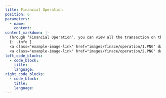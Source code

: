 ```yaml
---
title: Financial Operation
position: 6
parameters:
  - name:
    content:
content_markdown: |-
  Through ‘Financial Operation’, you can view all the transaction on the relevant date that happen in the company. (Figure 10.6.0) By clicking ‘New Transaction’ you can add new transaction details. (Figure 10.6.1) By using ‘Operation’ field, you can select transaction type, whether it is cash received, mobile received, etc. After clicking ‘Add’ button, you can add the data to the smart table. If you want to change transaction details before you save, you have to use ‘Edit’ and ‘Delete’ functions. 
  {: .info }
  <a class="example-image-link" href="images/finace/operation/1.PNG" data-lightbox="example-1"><img class="example-image" src="images/finace/operation/1.PNG" data-lightbox="example-1" alt=""></a> 
  <a class="example-image-link" href="images/finace/operation/2.PNG" data-lightbox="example-1"><img class="example-image" src="images/finace/operation/2.PNG" data-lightbox="example-1" alt=""></a> 
left_code_blocks:
  - code_block:
    title:
    language:
right_code_blocks:
  - code_block:
    title:
    language:
---
```

